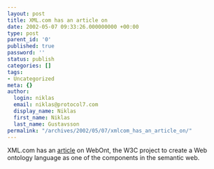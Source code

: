 ```yaml
---
layout: post
title: XML.com has an article on
date: 2002-05-07 09:33:26.000000000 +00:00
type: post
parent_id: '0'
published: true
password: ''
status: publish
categories: []
tags:
- Uncategorized
meta: {}
author:
  login: niklas
  email: niklas@protocol7.com
  display_name: Niklas
  first_name: Niklas
  last_name: Gustavsson
permalink: "/archives/2002/05/07/xmlcom_has_an_article_on/"
---
```

XML.com has an [article](http://www.xml.com/pub/a/2002/05/01/webont.html) on WebOnt, the W3C project to create a Web ontology language as one of the components in the semantic web.

